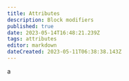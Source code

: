 ```yaml
---
title: Attributes
description: Block modifiers
published: true
date: 2023-05-14T16:48:21.239Z
tags: attributes
editor: markdown
dateCreated: 2023-05-11T06:38:38.143Z
---
```


a